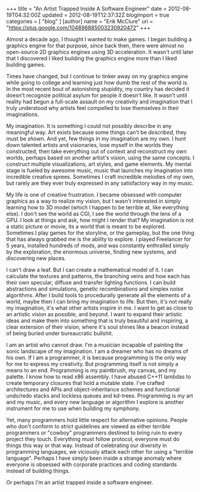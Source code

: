+++
title = "An Artist Trapped Inside A Software Engineer"
date = 2012-08-19T04:32:00Z
updated = 2012-08-19T12:37:32Z
blogimport = true 
categories = [ "blog" ]
[author]
	name = "Erik McClure"
	uri = "https://plus.google.com/104896885003230920472"
+++

Almost a decade ago, I thought I wanted to make games. I began building a graphics engine for that purpose, since back then, there were almost no open-source 2D graphics engines using 3D acceleration. It wasn't until later that I discovered I liked building the graphics engine more than I liked building games.

Times have changed, but I continue to tinker away on my graphics engine while going to college and learning just how dumb the rest of the world is. In the most recent bout of astonishing stupidity, my country has decided it doesn't recognize political asylum for people it doesn't like. It wasn't until reality had begun a full-scale assault on my creativity and imagination that I truly understood why artists feel compelled to lose themselves in their imaginations.

My imagination. It is something I could not possibly describe in any meaningful way. Art exists because some things can't be *described*, they must be *shown*. And yet, few things in my imagination are my own. I hunt down talented artists and visionaries, lose myself in the worlds they constructed, then take everything out of context and reconstruct my own worlds, perhaps based on another artist's vision, using the same concepts. I construct multiple visualizations, art styles, and game elements. My mental stage is fueled by awesome music, music that launches my imagination into incredible creative sprees. Sometimes I craft incredible melodies of my own, but rarely are they ever truly expressed in any satisfactory way in my music.

My life is one of creative frustration. I became obsessed with computer graphics as a way to realize my vision, but I wasn't interested in simply learning how to 3D model (which I happen to be terrible at, like everything else). I don't see the world as CGI, I see the world through the lens of a GPU. I look at things and ask, how might I render that? My imagination is not a static picture or movie, its a world that is meant to be explored. Sometimes I play games for the storyline, or the gameplay, but the one thing that has always grabbed me is the ability to explore. I played Freelancer for 5 years, installed hundreds of mods, and was constantly enthralled simply by the exploration, the enormous universe, finding new systems, and discovering new places.

I can't draw a leaf. But I can create a mathematical model of it. I can calculate the textures and patterns, the branching veins and how each has their own specular, diffuse and transfer lighting functions. I can build abstractions and simulations, genetic recombinations and simplex noise algorithms. After I build tools to procedurally generate all the elements of a world, maybe then I can bring my imagination to life. But then, it's not really my imagination, it's what other artists inspire in me. I want to get as close to an artistic vision as possible, and beyond. I want to expand their artistic ideas and make them into something that is truly beautiful and inspiring, a clear extension of their vision, where it's soul shines like a beacon instead of being buried under bureaucratic bullshit.

I am an artist who cannot draw. I'm a musician incapable of painting the sonic landscape of my imagination. I am a dreamer who has no dreams of his own. If I am a programmer, it is because programming is the only way for me to express my creativity. But programming itself is not simply a means to an end. Programming is my paintbrush, my canvas, and my palette. I know how to read x86 assembly. I have abused C++11 lambdas to create temporary closures that hold a mutable state. I've crafted architectures and APIs and object-inheritance schemes and functional undo/redo stacks and lockless queues and kd-trees. Programming is my art and my music, and every new language or algorithm I explore is another instrument for me to use when building my symphony.

Yet, many programmers hold little respect for alternative opinions. People who don't conform to strict guidelines are viewed as either terrible programmers or "cowboy" programmers destined to bring ruin to every project they touch. Everything must follow protocol, everyone must do things this way or that way. Instead of celebrating our diversity in programming languages, we viciously attack each other for using a "terrible language". Perhaps I have simply been inside a strange anomaly where everyone is obsessed with corporate practices and coding standards instead of building things.

Or perhaps I'm an artist trapped inside a software engineer.
